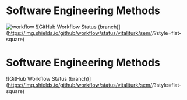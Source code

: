 # Software Engineering Methods
![workflow](https://github.com/vitaliturk/sem/actions/workflows/main.yml/badge.svg)
![GitHub Workflow Status (branch)](https://img.shields.io/github/workflow/status/vitaliturk/sem/<action name taken from main.yml>/<branch>?style=flat-square)
# Software Engineering Methods
![GitHub Workflow Status (branch)](https://img.shields.io/github/workflow/status/vitaliturk/sem/<action name taken from main.yml>/<branch>?style=flat-square)